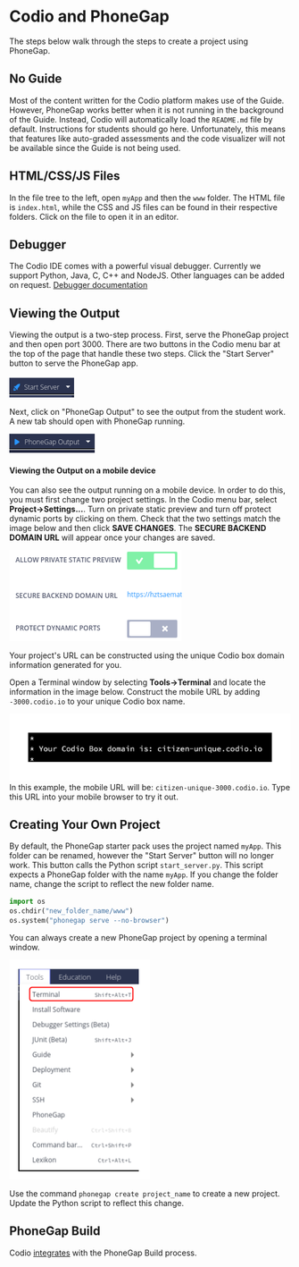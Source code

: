 # Codio and PhoneGap
The steps below walk through the steps to create a project using PhoneGap.

## No Guide
Most of the content written for the Codio platform makes use of the Guide. However, PhoneGap works better when it is not running in the background of the Guide. Instead, Codio will automatically load the `README.md` file by default. Instructions for students should go here. Unfortunately, this means that features like auto-graded assessments and the code visualizer will not be available since the Guide is not being used.

## HTML/CSS/JS Files
In the file tree to the left, open `myApp` and then the `www` folder. The HTML file is `index.html`, while the CSS and JS files can be found in their respective folders. Click on the file to open it in an editor.

## Debugger
The Codio IDE comes with a powerful visual debugger. Currently we support Python, Java, C, C++ and NodeJS. Other languages can be added on request.
[Debugger documentation](https://codio.com/docs/ide/features/debugging/)

## Viewing the Output
Viewing the output is a two-step process. First, serve the PhoneGap project and then open port 3000. There are two buttons in the Codio menu bar at the top of the page that handle these two steps. Click the "Start Server" button to serve the PhoneGap app.

![Start Server](readme_images/start-server.png)

Next, click on "PhoneGap Output" to see the output from the student work. A new tab should open with PhoneGap running.

![PhoneGap Output](readme_images/phonegap-output.png)


#### Viewing the Output on a mobile device
You can also see the output running on a mobile device. In order to do this, you must first change two project settings. In the Codio menu bar, select **Project->Settings...**. Turn on private static preview and turn off protect dynamic ports by clicking on them. Check that the two settings match the image below and then click **SAVE CHANGES**. The **SECURE BACKEND DOMAIN URL** will appear once your changes are saved.

![Project Settings](readme_images/phonegap-settings.png)

Your project's URL can be constructed using the unique Codio box domain information generated for you.

Open a Terminal window by selecting **Tools->Terminal** and locate the information in the image below. Construct the mobile URL by adding `-3000.codio.io` to your unique Codio box name. 


![readme_images/domain-name](readme_images/domain-name.png)
In this example, the mobile URL will be: `citizen-unique-3000.codio.io`. Type this URL into your mobile browser to try it out.


## Creating Your Own Project
By default, the PhoneGap starter pack uses the project named `myApp`. This folder can be renamed, however the "Start Server" button will no longer work. This button calls the Python script `start_server.py`. This script expects a PhoneGap folder with the name `myApp`. If you change the folder name, change the script to reflect the new folder name.

```python
import os
os.chdir("new_folder_name/www")
os.system("phonegap serve --no-browser")
```

You can always create a new PhoneGap project by opening a terminal window. 

![Open Terminal](readme_images/phonegap-terminal.png)

Use the command `phonegap create project_name` to create a new project. Update the Python script to reflect this change.

## PhoneGap Build
Codio [integrates](https://codio.com/docs/ide/tools/phonegap/) with the PhoneGap Build process. 